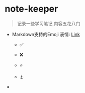 # note-keeper

> 记录一些学习笔记,内容五花八门



- Markdown支持的Emoji 表情: [Link](https://gist.github.com/rxaviers/7360908)
  
  - :white_check_mark:  
  
  - :x:
  
  - :star:
  
  - :anchor:

- 
